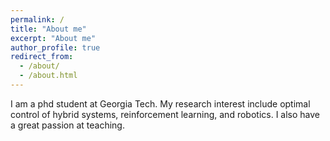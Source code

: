```yaml
---
permalink: /
title: "About me"
excerpt: "About me"
author_profile: true
redirect_from: 
  - /about/
  - /about.html
---
```

I am a phd student at Georgia Tech. My research interest include optimal control of hybrid systems, reinforcement learning, and robotics. I also have a great passion at teaching.